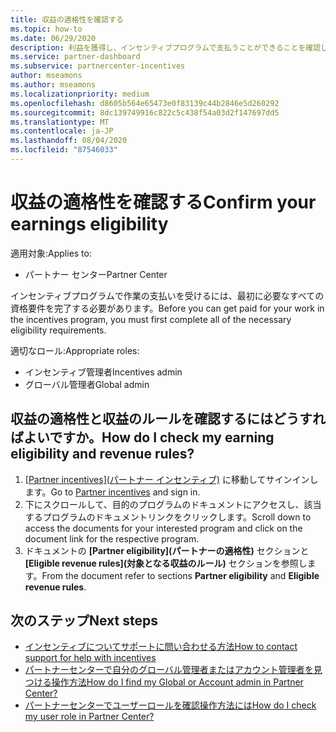 ```yaml
---
title: 収益の適格性を確認する
ms.topic: how-to
ms.date: 06/29/2020
description: 利益を獲得し、インセンティブプログラムで支払うことができることを確認します。
ms.service: partner-dashboard
ms.subservice: partnercenter-incentives
author: mseamons
ms.author: mseamons
ms.localizationpriority: medium
ms.openlocfilehash: d8605b564e65473e0f83139c44b2846e5d260292
ms.sourcegitcommit: 8dc139749916c822c5c438f54a03d2f147697dd5
ms.translationtype: MT
ms.contentlocale: ja-JP
ms.lasthandoff: 08/04/2020
ms.locfileid: "87546033"
---
```

# <a name="confirm-your-earnings-eligibility"></a><span data-ttu-id="51517-103">収益の適格性を確認する</span><span class="sxs-lookup"><span data-stu-id="51517-103">Confirm your earnings eligibility</span></span>

<span data-ttu-id="51517-104">適用対象:</span><span class="sxs-lookup"><span data-stu-id="51517-104">Applies to:</span></span>

- <span data-ttu-id="51517-105">パートナー センター</span><span class="sxs-lookup"><span data-stu-id="51517-105">Partner Center</span></span>

<span data-ttu-id="51517-106">インセンティブプログラムで作業の支払いを受けるには、最初に必要なすべての資格要件を完了する必要があります。</span><span class="sxs-lookup"><span data-stu-id="51517-106">Before you can get paid for your work in the incentives program, you must first complete all of the necessary eligibility requirements.</span></span>

<span data-ttu-id="51517-107">適切なロール:</span><span class="sxs-lookup"><span data-stu-id="51517-107">Appropriate roles:</span></span>

- <span data-ttu-id="51517-108">インセンティブ管理者</span><span class="sxs-lookup"><span data-stu-id="51517-108">Incentives admin</span></span>
- <span data-ttu-id="51517-109">グローバル管理者</span><span class="sxs-lookup"><span data-stu-id="51517-109">Global admin</span></span>

## <a name="how-do-i-check-my-earning-eligibility-and-revenue-rules"></a><span data-ttu-id="51517-110">収益の適格性と収益のルールを確認するにはどうすればよいですか。</span><span class="sxs-lookup"><span data-stu-id="51517-110">How do I check my earning eligibility and revenue rules?</span></span>

1. <span data-ttu-id="51517-111">[[Partner incentives]\(パートナー インセンティブ\)](https://partner.microsoft.com/membership/partner-incentives) に移動してサインインします。</span><span class="sxs-lookup"><span data-stu-id="51517-111">Go to [Partner incentives](https://partner.microsoft.com/membership/partner-incentives) and sign in.</span></span>
2. <span data-ttu-id="51517-112">下にスクロールして、目的のプログラムのドキュメントにアクセスし、該当するプログラムのドキュメントリンクをクリックします。</span><span class="sxs-lookup"><span data-stu-id="51517-112">Scroll down to access the documents for your interested program and click on the document link for the respective program.</span></span>
3. <span data-ttu-id="51517-113">ドキュメントの **[Partner eligibility]\(パートナーの適格性\)** セクションと **[Eligible revenue rules]\(対象となる収益のルール\)** セクションを参照します。</span><span class="sxs-lookup"><span data-stu-id="51517-113">From the document refer to sections **Partner eligibility** and **Eligible revenue rules**.</span></span>

## <a name="next-steps"></a><span data-ttu-id="51517-114">次のステップ</span><span class="sxs-lookup"><span data-stu-id="51517-114">Next steps</span></span>

- [<span data-ttu-id="51517-115">インセンティブについてサポートに問い合わせる方法</span><span class="sxs-lookup"><span data-stu-id="51517-115">How to contact support for help with incentives</span></span>](https://support.microsoft.com/help/4014850)
- [<span data-ttu-id="51517-116">パートナーセンターで自分のグローバル管理者またはアカウント管理者を見つける操作方法</span><span class="sxs-lookup"><span data-stu-id="51517-116">How do I find my Global or Account admin in Partner Center?</span></span>](https://support.microsoft.com/help/4534519)
- [<span data-ttu-id="51517-117">パートナーセンターでユーザーロールを確認操作方法には</span><span class="sxs-lookup"><span data-stu-id="51517-117">How do I check my user role in Partner Center?</span></span>](https://support.microsoft.com/help/4534700)
